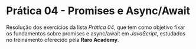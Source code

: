 # Prática 04 - Promises e Async/Await

Resolução dos exercícios da lista _Prática 04_, que tem como objetivo fixar 
os fundamentos sobre promises e async/await em _JavaScript_, estudados no 
treinamento oferecido pela **Raro Academy**.
